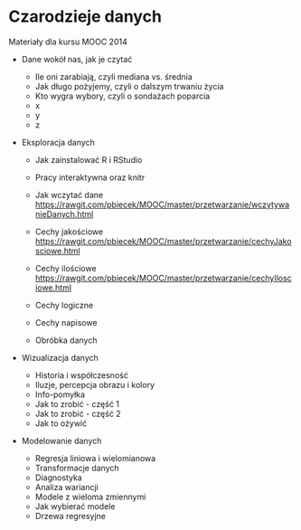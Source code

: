 Czarodzieje danych
==================

Materiały dla kursu MOOC 2014

+ Dane wokół nas, jak je czytać
  * Ile oni zarabiają, czyli mediana vs. średnia
  * Jak długo pożyjemy, czyli o dalszym trwaniu życia
  * Kto wygra wybory, czyli o sondażach poparcia
  * x
  * y
  * z 


+ Eksploracja danych
  * Jak zainstalować R i RStudio
  * Pracy interaktywna oraz knitr
  * Jak wczytać dane
  https://rawgit.com/pbiecek/MOOC/master/przetwarzanie/wczytywanieDanych.html

  * Cechy jakościowe
  https://rawgit.com/pbiecek/MOOC/master/przetwarzanie/cechyJakosciowe.html

  * Cechy ilościowe
  https://rawgit.com/pbiecek/MOOC/master/przetwarzanie/cechyIlosciowe.html
  
  * Cechy logiczne
  * Cechy napisowe
  * Obróbka danych


+ Wizualizacja danych
  * Historia i współczesność
  * Iluzje, percepcja obrazu i kolory
  * Info-pomyłka
  * Jak to zrobić - część 1
  * Jak to zrobić - część 2
  * Jak to ożywić


+ Modelowanie danych
  * Regresja liniowa i wielomianowa
  * Transformacje danych
  * Diagnostyka
  * Analiza wariancji
  * Modele z wieloma zmiennymi
  * Jak wybierać modele
  * Drzewa regresyjne

